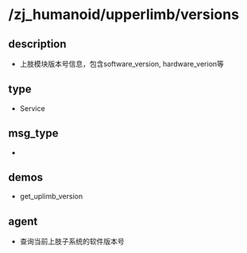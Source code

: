 # /zj_humanoid/upperlimb/versions

## description
- 上肢模块版本号信息，包含software_version, hardware_verion等

## type
- Service

## msg_type
- [](../../../zj_humanoid_types.md#)

## demos
- get_uplimb_version

## agent
- 查询当前上肢子系统的软件版本号

